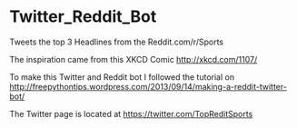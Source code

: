 Twitter_Reddit_Bot
=================

Tweets the top 3 Headlines from the Reddit.com/r/Sports


The inspiration came from this XKCD Comic http://xkcd.com/1107/

To make this Twitter and Reddit bot I followed the tutorial on 
http://freepythontips.wordpress.com/2013/09/14/making-a-reddit-twitter-bot/

The Twitter page is located at https://twitter.com/TopReditSports

